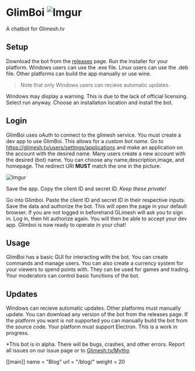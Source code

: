 # GlimBoi ![Imgur](https://i.imgur.com/EA37ok1s.png)

A chatbot for Glimesh.tv


## Setup
Download the bot from the [releases](https://github.com/aMytho/GlimBoi/releases) page.
Run the installer for your platform. Windows users can use the .exe file. Linux users can use the .deb file. Other platforms can build the app manually or use wine.

> Note that only Windows users can recieve automatic updates. 

Windows may display a warning. This is due to the lack of official licensing. Select run anyway. Choose an installation location and install the bot. 

## Login
GlimBoi uses oAuth to connect to the glimesh service. You must create a dev app to use GlimBoi. This allows for a *custom bot name.*
Go to https://glimesh.tv/users/settings/applications and make an application on the account with the desired name. Many users create a new account with the desired (bot) name. You can choose any name,description,image, and homepage. The redirect URI **MUST** match the one in the picture.

![Imgur](https://i.imgur.com/LOIJVyt.png)

Save the app. Copy the client ID and secret ID. *Keep these private!*

Go into Glimboi. Paste the client ID and secret ID in their respective inputs. Save the data and authorize the bot. This will open the page in your default browser. If you are not logged in beforehand GLimesh will ask you to sign in. Log in, then hit authorize again. You will then be able to accept your dev app. Glimboi is now ready to operate in your chat!


## Usage
GlimBoi has a basic GUI for interacting with the bot. You can create commands and manage users. You can also create a currency system for your viewers to spend points with. They can be used for games and trading. Your moderators can control basic functions of the bot. 


## Updates
Windows can recieve automatic updates. Other platforms must manually update. You can download any version of the bot from the releases page. If the platform you want is not supported you can manually build the bot from the source code. Your platform must support Electron. 
This is a work in progress.


*This bot is in alpha. There will be bugs, crashes, and other errors. Report all issues on our issue page or to [Glimesh.tv/Mytho](https://glimesh.tv/Mytho)

[[main]]
  name = "Blog"
  url = "/blog/"
  weight = 20